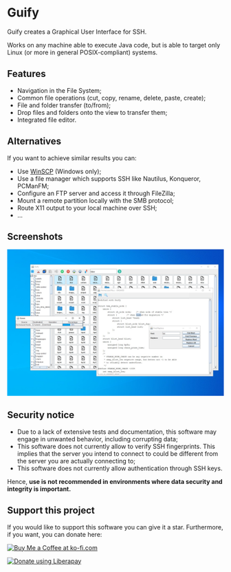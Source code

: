 # Guify
Guify creates a Graphical User Interface for SSH. 

Works on any machine able to execute Java code, but is able to target only Linux (or more in general POSIX-compliant) systems.

## Features
- Navigation in the File System;
- Common file operations (cut, copy, rename, delete, paste, create);
- File and folder transfer (to/from);
- Drop files and folders onto the view to transfer them;
- Integrated file editor.

## Alternatives
If you want to achieve similar results you can:
* Use [WinSCP](https://winscp.net/eng/index.php) (Windows only);
* Use a file manager which supports SSH like Nautilus, Konqueror, PCManFM;
* Configure an FTP server and access it through FileZilla;
* Mount a remote partition locally with the SMB protocol;
* Route X11 output to your local machine over SSH;
* ...

## Screenshots
<img src="/Images/Image.jpg" alt="Homescreen">

## Security notice
* Due to a lack of extensive tests and documentation, this software may engage in unwanted behavior, including corrupting data;
* This software does not currently allow to verify SSH fingerprints. This implies that the server you intend to connect to could be different
from the server you are actually connecting to;
* This software does not currently allow authentication through SSH keys.

Hence, **use is not recommended in environments where data security and integrity is important.**

## Support this project
If you would like to support this software you can give it a star. Furthermore, if you want, you can donate here:

<a href='https://ko-fi.com/M4M1JBAO8' target='_blank'><img height='36' style='border:0px;height:36px;' src='https://storage.ko-fi.com/cdn/kofi1.png?v=3' border='0' alt='Buy Me a Coffee at ko-fi.com' /></a>

<noscript><a href="https://liberapay.com/xfarrow/donate"><img alt="Donate using Liberapay" src="https://liberapay.com/assets/widgets/donate.svg"></a></noscript>
